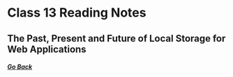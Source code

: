 # Class 13 Reading Notes

## The Past, Present and Future of Local Storage for Web Applications

##### [Go Back](code_201_reading_notes.md)